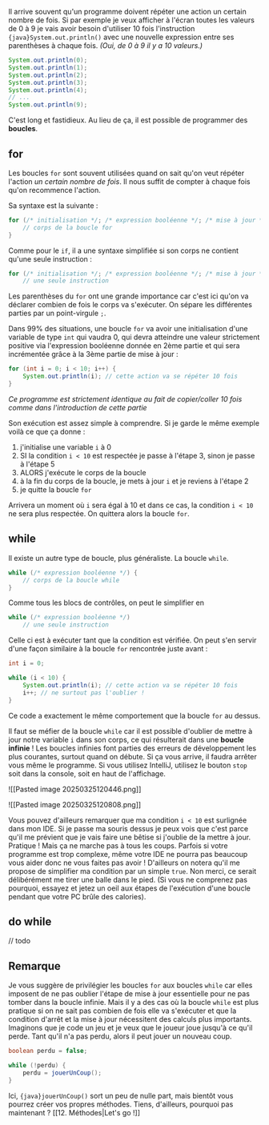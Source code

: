 Il arrive souvent  qu'un programme doivent répéter une action un certain nombre de fois. Si par exemple je veux afficher à l'écran toutes les valeurs de 0 à 9 je vais avoir besoin d'utiliser 10 fois l'instruction `{java}System.out.println()` avec une nouvelle expression entre ses parenthèses à chaque fois. *(Oui, de 0 à 9 il y a 10 valeurs.)*

```java
System.out.println(0);
System.out.println(1);
System.out.println(2);
System.out.println(3);
System.out.println(4);
// ...
System.out.println(9);
```

C'est long et fastidieux. Au lieu de ça, il est possible de programmer des **boucles**.

## for

Les boucles `for` sont souvent utilisées quand on sait qu'on veut répéter l'action *un certain nombre de fois*. Il nous suffit de compter à chaque fois qu'on recommence l'action.

Sa syntaxe est la suivante :

```java
for (/* initialisation */; /* expression booléenne */; /* mise à jour */) {
    // corps de la boucle for
}
```

Comme pour le `if`, il a une syntaxe simplifiée si son corps ne contient qu'une seule instruction :

```java
for (/* initialisation */; /* expression booléenne */; /* mise à jour */)
    // une seule instruction
```

Les parenthèses du `for` ont une grande importance car c'est ici qu'on va déclarer combien de fois le corps va s'exécuter. On sépare les différentes parties par un point-virgule `;`.

Dans 99% des situations, une boucle `for` va avoir une initialisation d'une variable de type `int` qui vaudra 0, qui devra atteindre une valeur strictement positive via l'expression booléenne donnée en 2ème partie et qui sera incrémentée grâce à la 3ème partie de mise à jour :

```java
for (int i = 0; i < 10; i++) {
    System.out.println(i); // cette action va se répéter 10 fois
}
```
*Ce programme est strictement identique au fait de copier/coller 10 fois comme dans l'introduction de cette partie*

Son exécution est assez simple à comprendre. Si je garde le même exemple voilà ce que ça donne :

1. j'initialise une variable `i` à 0
2. SI la condition `i < 10` est respectée je passe à l'étape 3, sinon je passe à l'étape 5
3. ALORS j'exécute le corps de la boucle
4. à la fin du corps de la boucle, je mets à jour `i` et je reviens à l'étape 2
5. je quitte la boucle `for`

Arrivera un moment où `i` sera égal à 10 et dans ce cas, la condition `i < 10` ne sera plus respectée. On quittera alors la boucle `for`.

## while

Il existe un autre type de boucle, plus généraliste. La boucle `while`.

```java
while (/* expression booléenne */) {
    // corps de la boucle while
}
```

Comme tous les blocs de contrôles, on peut le simplifier en 

```java
while (/* expression booléenne */)
    // une seule instruction
```

Celle ci est à exécuter tant que la condition est vérifiée. On peut s'en servir d'une façon similaire à la boucle `for` rencontrée juste avant :

```java
int i = 0;

while (i < 10) {
    System.out.println(i); // cette action va se répéter 10 fois
    i++; // ne surtout pas l'oublier !
}
```

Ce code a exactement le même comportement que la boucle `for` au dessus.

Il faut se méfier de la boucle `while` car il est possible d'oublier de mettre à jour notre variable `i` dans son corps, ce qui résulterait dans une **boucle infinie** !
Les boucles infinies font parties des erreurs de développement les plus courantes, surtout quand on débute. Si ça vous arrive, il faudra arrêter vous même le programme.
Si vous utilisez IntelliJ, utilisez le bouton `stop` soit dans la console, soit en haut de l'affichage.

![[Pasted image 20250325120446.png]]

![[Pasted image 20250325120808.png]]

Vous pouvez d'ailleurs remarquer que ma condition `i < 10` est surlignée dans mon IDE. Si je passe ma souris dessus je peux vois que c'est parce qu'il me prévient que je vais faire une bêtise si j'oublie de la mettre à jour. Pratique ! Mais ça ne marche pas à tous les coups. Parfois si votre programme est trop complexe, même votre IDE ne pourra pas beaucoup vous aider donc ne vous faites pas avoir !
D'ailleurs on notera qu'il me propose de simplifier ma condition par un simple `true`. Non merci, ce serait délibérément me tirer une balle dans le pied. (Si vous ne comprenez pas pourquoi, essayez et jetez un oeil aux étapes de l'exécution d'une boucle pendant que votre PC brûle des calories).

## do while

// todo

## Remarque

Je vous suggère de privilégier les boucles `for` aux boucles `while` car elles imposent de ne pas oublier l'étape de mise à jour essentielle pour ne pas tomber dans la boucle infinie. Mais il y a des cas où la boucle `while` est plus pratique si on ne sait pas combien de fois elle va s'exécuter et que la condition d'arrêt et la mise à jour nécessitent des calculs plus importants.
Imaginons que je code un jeu et je veux que le joueur joue jusqu'à ce qu'il perde. Tant qu'il n'a pas perdu, alors il peut jouer un nouveau coup.

```java
boolean perdu = false;

while (!perdu) {
    perdu = jouerUnCoup();
}
```

Ici, `{java}jouerUnCoup()` sort un peu de nulle part, mais bientôt vous pourrez créer vos propres méthodes. Tiens, d'ailleurs, pourquoi pas maintenant ?
[[12. Méthodes|Let's go !]]
